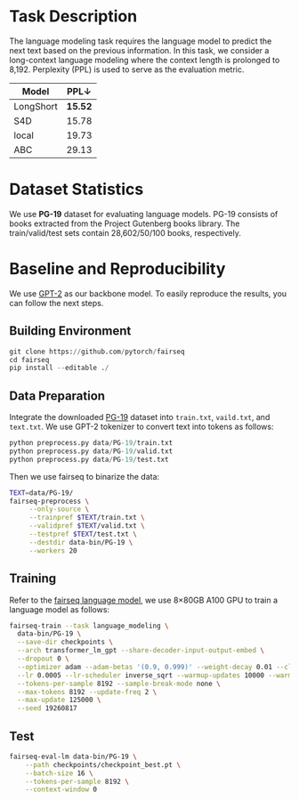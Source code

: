 # Task Description
The language modeling task requires the language model to predict the next text based on the previous information. 
In this task, we consider a long-context language modeling where the context length is prolonged to 8,192. 
Perplexity (PPL) is used to serve as the evaluation metric.

<div align="center">

Model           | PPL↓
--------------- | :--------: 
LongShort       | **15.52**
S4D             | 15.78
local           | 19.73 
ABC             | 29.13

</div>


# Dataset Statistics
We use **PG-19** dataset for evaluating language models. 
PG-19 consists of books extracted from the Project Gutenberg books library. 
The train/valid/test sets contain 28,602/50/100 books, respectively. 

# Baseline and Reproducibility
We use [GPT-2](https://github.com/facebookresearch/fairseq/tree/main/examples/language_model) as our backbone model. 
To easily reproduce the results, you can follow the next steps.

## Building Environment
```python
git clone https://github.com/pytorch/fairseq
cd fairseq
pip install --editable ./
```

## Data Preparation
Integrate the downloaded [PG-19](https://github.com/deepmind/pg19) dataset into `train.txt`, `vaild.txt`, and `text.txt`. We use GPT-2 tokenizer to convert text into tokens as follows:
```python
python preprocess.py data/PG-19/train.txt
python preprocess.py data/PG-19/valid.txt
python preprocess.py data/PG-19/test.txt
```
Then we use fairseq to binarize the data:
```bash
TEXT=data/PG-19/
fairseq-preprocess \
     --only-source \
     --trainpref $TEXT/train.txt \
     --validpref $TEXT/valid.txt \
     --testpref $TEXT/test.txt \
     --destdir data-bin/PG-19 \
     --workers 20
```

## Training
Refer to the [fairseq language model](https://github.com/facebookresearch/fairseq/blob/main/examples/language_model/README.md), we use 8×80GB A100 GPU to train a language model as follows:
```bash
fairseq-train --task language_modeling \
  data-bin/PG-19 \
  --save-dir checkpoints \
  --arch transformer_lm_gpt --share-decoder-input-output-embed \
  --dropout 0 \
  --optimizer adam --adam-betas '(0.9, 0.999)' --weight-decay 0.01 --clip-norm 0.0 \
  --lr 0.0005 --lr-scheduler inverse_sqrt --warmup-updates 10000 --warmup-init-lr 1e-07 \
  --tokens-per-sample 8192 --sample-break-mode none \
  --max-tokens 8192 --update-freq 2 \
  --max-update 125000 \
  --seed 19260817
```

## Test
```bash
fairseq-eval-lm data-bin/PG-19 \
    --path checkpoints/checkpoint_best.pt \
    --batch-size 16 \
    --tokens-per-sample 8192 \
    --context-window 0
```
